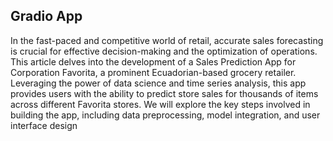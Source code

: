 ## Gradio App
In the fast-paced and competitive world of retail, accurate sales forecasting is crucial for effective decision-making and the optimization of operations. This article delves into the development of a Sales Prediction App for Corporation Favorita, a prominent Ecuadorian-based grocery retailer. Leveraging the power of data science and time series analysis, this app provides users with the ability to predict store sales for thousands of items across different Favorita stores. We will explore the key steps involved in building the app, including data preprocessing, model integration, and user interface design
